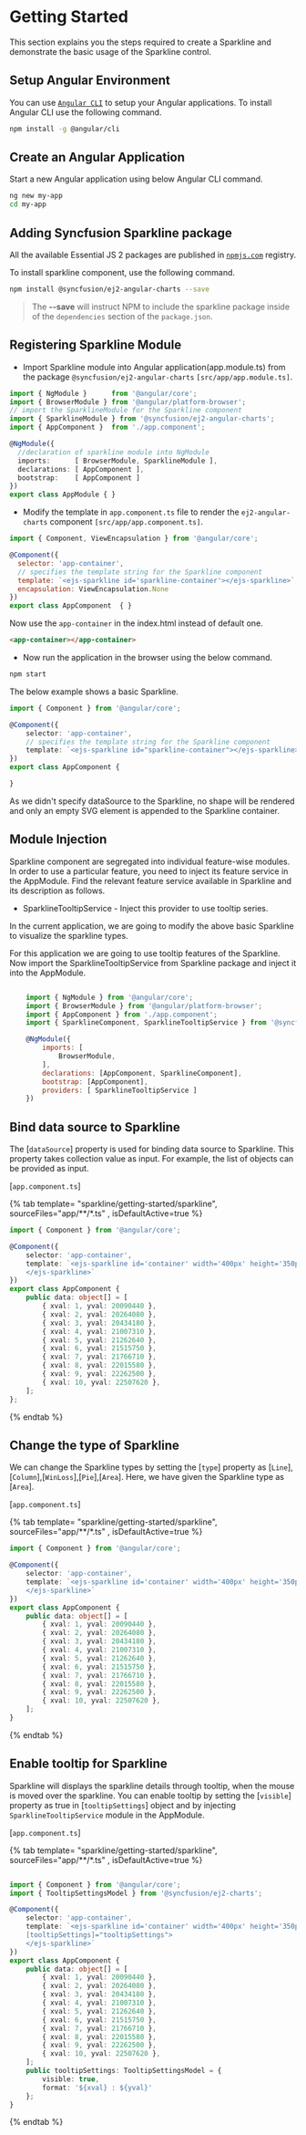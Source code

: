 # Getting Started

This section explains you the steps required to create a Sparkline and demonstrate the basic usage of the Sparkline control.

## Setup Angular Environment

You can use [`Angular CLI`](https://github.com/angular/angular-cli) to setup your Angular applications.
To install Angular CLI use the following command.

```bash
npm install -g @angular/cli
```

## Create an Angular Application

Start a new Angular application using below Angular CLI command.

```bash
ng new my-app
cd my-app
```

## Adding Syncfusion Sparkline package

All the available Essential JS 2 packages are published in [`npmjs.com`](https://www.npmjs.com/~syncfusionorg) registry.

To install sparkline component, use the following command.

```bash
npm install @syncfusion/ej2-angular-charts --save
```

> The **--save** will instruct NPM to include the sparkline package inside of the `dependencies` section of the `package.json`.

## Registering Sparkline Module

* Import Sparkline module into Angular application(app.module.ts) from the package `@syncfusion/ej2-angular-charts`
`[src/app/app.module.ts]`.

```typescript
import { NgModule }      from '@angular/core';
import { BrowserModule } from '@angular/platform-browser';
// import the SparklineModule for the Sparkline component
import { SparklineModule } from '@syncfusion/ej2-angular-charts';
import { AppComponent }  from './app.component';

@NgModule({
  //declaration of sparkline module into NgModule
  imports:      [ BrowserModule, SparklineModule ],
  declarations: [ AppComponent ],
  bootstrap:    [ AppComponent ]
})
export class AppModule { }
```

* Modify the template in `app.component.ts` file to render the `ej2-angular-charts` component
`[src/app/app.component.ts]`.

```javascript
import { Component, ViewEncapsulation } from '@angular/core';

@Component({
  selector: 'app-container',
  // specifies the template string for the Sparkline component
  template: `<ejs-sparkline id='sparkline-container'></ejs-sparkline>`,
  encapsulation: ViewEncapsulation.None
})
export class AppComponent  { }
```

<!-- markdownlint-disable MD033 -->

Now use the <code>app-container</code> in the index.html instead of default one.

```html
<app-container></app-container>
```

* Now run the application in the browser using the below command.

```cmd
npm start
```

The below example shows a basic Sparkline.

```typescript
import { Component } from '@angular/core';

@Component({
    selector: 'app-container',
    // specifies the template string for the Sparkline component
    template: `<ejs-sparkline id="sparkline-container"></ejs-sparkline>`
})
export class AppComponent {

}
```

As we didn't specify dataSource to the Sparkline, no shape will be rendered and only an empty SVG element is appended to the Sparkline container.

## Module Injection

Sparkline component are segregated into individual feature-wise modules. In order to use a particular feature,
you need to inject its feature service in the AppModule.  Find the relevant feature service available in Sparkline and its description as follows.

* SparklineTooltipService - Inject this provider to use tooltip series.

In the current application, we are going to modify the above basic Sparkline to visualize the sparkline types.

For this application we are going to use tooltip features of the Sparkline.
Now import the SparklineTooltipService from Sparkline package and inject it into the AppModule.

```javascript

    import { NgModule } from '@angular/core';
    import { BrowserModule } from '@angular/platform-browser';
    import { AppComponent } from './app.component';
    import { SparklineComponent, SparklineTooltipService } from '@syncfusion/ej2-angular-charts';

    @NgModule({
        imports: [
            BrowserModule,
        ],
        declarations: [AppComponent, SparklineComponent],
        bootstrap: [AppComponent],
        providers: [ SparklineTooltipService ]
    })

```

## Bind data source to Sparkline

The [`dataSource`] property is used for binding data source to Sparkline. This property takes collection value as input. For example, the list of objects can be provided as input.

[`app.component.ts`]

{% tab template= "sparkline/getting-started/sparkline", sourceFiles="app/**/*.ts" , isDefaultActive=true %}

```typescript
import { Component } from '@angular/core';

@Component({
    selector: 'app-container',
    template: `<ejs-sparkline id='container' width='400px' height='350px' [dataSource]="data" xName="xval" yName="yval">
    </ejs-sparkline>`
})
export class AppComponent {
    public data: object[] = [
        { xval: 1, yval: 20090440 },
        { xval: 2, yval: 20264080 },
        { xval: 3, yval: 20434180 },
        { xval: 4, yval: 21007310 },
        { xval: 5, yval: 21262640 },
        { xval: 6, yval: 21515750 },
        { xval: 7, yval: 21766710 },
        { xval: 8, yval: 22015580 },
        { xval: 9, yval: 22262500 },
        { xval: 10, yval: 22507620 },
    ];
};
```

{% endtab %}

## Change the type of Sparkline

We can change the Sparkline types by setting the [`type`] property as [`Line`],[`Column`],[`WinLoss`],[`Pie`],[`Area`]. Here, we have given the Sparkline type as [`Area`].

[`app.component.ts`]

{% tab template= "sparkline/getting-started/sparkline", sourceFiles="app/**/*.ts" , isDefaultActive=true %}

```typescript
import { Component } from '@angular/core';

@Component({
    selector: 'app-container',
    template: `<ejs-sparkline id='container' width='400px' height='350px' [dataSource]="data" xName="xval" yName="yval" type="Area">
    </ejs-sparkline>`
})
export class AppComponent {
    public data: object[] = [
        { xval: 1, yval: 20090440 },
        { xval: 2, yval: 20264080 },
        { xval: 3, yval: 20434180 },
        { xval: 4, yval: 21007310 },
        { xval: 5, yval: 21262640 },
        { xval: 6, yval: 21515750 },
        { xval: 7, yval: 21766710 },
        { xval: 8, yval: 22015580 },
        { xval: 9, yval: 22262500 },
        { xval: 10, yval: 22507620 },
    ];
}
```

{% endtab %}

## Enable tooltip for Sparkline

Sparkline will displays the sparkline details through tooltip, when the mouse is moved over the sparkline. You can enable tooltip by setting the [`visible`] property as true in [`tooltipSettings`] object and by injecting `SparklineTooltipService` module in the AppModule.

[`app.component.ts`]

{% tab template= "sparkline/getting-started/sparkline", sourceFiles="app/**/*.ts" , isDefaultActive=true %}

```typescript

import { Component } from '@angular/core';
import { TooltipSettingsModel } from '@syncfusion/ej2-charts';

@Component({
    selector: 'app-container',
    template: `<ejs-sparkline id='container' width='400px' height='350px' [dataSource]="data" xName="xval" yName="yval" type="Area"
    [tooltipSettings]="tooltipSettings">
    </ejs-sparkline>`
})
export class AppComponent {
    public data: object[] = [
        { xval: 1, yval: 20090440 },
        { xval: 2, yval: 20264080 },
        { xval: 3, yval: 20434180 },
        { xval: 4, yval: 21007310 },
        { xval: 5, yval: 21262640 },
        { xval: 6, yval: 21515750 },
        { xval: 7, yval: 21766710 },
        { xval: 8, yval: 22015580 },
        { xval: 9, yval: 22262500 },
        { xval: 10, yval: 22507620 },
    ];
    public tooltipSettings: TooltipSettingsModel = {
        visible: true,
        format: '${xval} : ${yval}'
    };
}

```

{% endtab %}